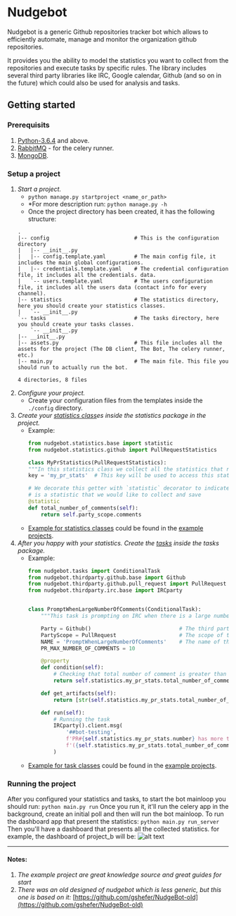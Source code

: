 # Nudgebot

Nudgebot is a generic Github repositories tracker bot which allows to efficiently automate, manage and monitor the organization github repositories.

It provides you the ability to model the statistics you want to collect from the repositories and execute tasks by specific rules.
The library includes several third party libraries like IRC, Google calendar, Github (and so on in the future) which could also be used for analysis and tasks.

## Getting started

### Prerequisits
1. [Python-3.6.4](https://www.python.org/downloads/release/python-364/) and above.
2. [RabbitMQ](https://www.rabbitmq.com/) - for the celery runner.
3. [MongoDB](https://www.mongodb.com).

### Setup a project
1. _Start a project._
    - ```python manage.py startproject <name_or_path>```
    - *For more description run: ```python manage.py -h```
    - Once the project directory has been created, it has the following structure:
    ```
    .
	|-- config                           # This is the configuration directory
	|   |-- __init__.py
	|   |-- config.template.yaml         # The main config file, it includes the main global configurations.
	|   |-- credentials.template.yaml    # The credential configuration file, it includes all the credentials. data.
	|   `-- users.template.yaml          # The users configuration file, it includes all the users data (contact info for every channel).
	|-- statistics                       # The statistics directory, here you should create your statistics classes.
	|   `-- __init__.py
	`-- tasks                            # The tasks directory, here you should create your tasks classes.
	    `-- __init__.py
	|-- __init__.py
	|-- assets.py                        # This file includes all the assets for the project (The DB client, The Bot, The celery runner, etc.)
	|-- main.py                          # The main file. This file you should run to actually run the bot.

	4 directories, 8 files
    ```
2. _Configure your project._
    - Create your configuration files from the templates inside the `./config` directory.
3. _Create your [statistics class](https://github.com/gshefer/Nudgebot/blob/master/nudgebot/statistics/base.py)es inside the statistics package in the project._
    - Example:
      ```python
      from nudgebot.statistics.base import statistic
      from nudgebot.statistics.github import PullRequestStatistics
      
      class MyPrStatistics(PullRequestStatistics):
      """In this statistics class we collect all the statistics that related to pull request."""
      key = 'my_pr_stats'  # This key will be used to access this statistics in the tasks

      # We decorate this getter with `statistic` decorator to indicate that this
      # is a statistic that we would like to collect and save
      @statistic
      def total_number_of_comments(self):
          return self.party_scope.comments

      ```
    - [Example for statistics classes](https://github.com/gshefer/Nudgebot/blob/master/examples/project_a/statistics/__init__.py) could be found in the [example projects](https://github.com/gshefer/Nudgebot/tree/master/examples/project_a).
4. _After you happy with your statistics. Create the [tasks](https://github.com/gshefer/Nudgebot/blob/master/nudgebot/tasks/base.py) inside the tasks package._
    - Example:
      ```python
      from nudgebot.tasks import ConditionalTask
      from nudgebot.thirdparty.github.base import Github
      from nudgebot.thirdparty.github.pull_request import PullRequest
      from nudgebot.thirdparty.irc.base import IRCparty


      class PromptWhenLargeNumberOfComments(ConditionalTask):
          """This task is prompting on IRC when there is a large number of comment in a pull request."""

          Party = Github()                            # The third party for this task is Github.
          PartyScope = PullRequest                    # The scope of this task is pull request.
          NAME = 'PromptWhenLargeNumberOfComments'    # The name of the task.
          PR_MAX_NUMBER_OF_COMMENTS = 10

          @property
          def condition(self):
              # Checking that total number of comment is greater than `PR_MAX_NUMBER_OF_COMMENTS`.
              return self.statistics.my_pr_stats.total_number_of_comments > self.PR_MAX_NUMBER_OF_COMMENTS

          def get_artifacts(self):
              return [str(self.statistics.my_pr_stats.total_number_of_comments)]

          def run(self):
              # Running the task
              IRCparty().client.msg(
                  '##bot-testing',
                  f'PR#{self.statistics.my_pr_stats.number} has more than {self.PR_MAX_NUMBER_OF_COMMENTS} comments! '
                  f'({self.statistics.my_pr_stats.total_number_of_comments} comments)'
              )

      ```
    - [Example for task classes](https://github.com/gshefer/Nudgebot/blob/master/examples/project_a/tasks/__init__.py) could be found in the [example projects](https://github.com/gshefer/Nudgebot/tree/master/examples/project_a).


### Running the project
After you configured your statistics and tasks, to start the bot mainloop you should run:
```python main.py run```
Once you run it, it'll run the celery app in the background, create an initial poll and then will run the bot mainloop.
To run the dashboard app that present the statistics:
```python main.py run_server```
Then you'll have a dashboard that presents all the collected statistics. for example, the dashboard of project_b will be:
![alt text](https://raw.githubusercontent.com/gshefer/Nudgebot/master/docs/project_b_dashboard.png)


---

#### Notes:
1. _The example project are great knowledge source and great guides for start_
2. _There was an old designed of nudgebot which is less generic, but this one is based on it:_ [https://github.com/gshefer/NudgeBot-old](https://github.com/gshefer/NudgeBot-old)
